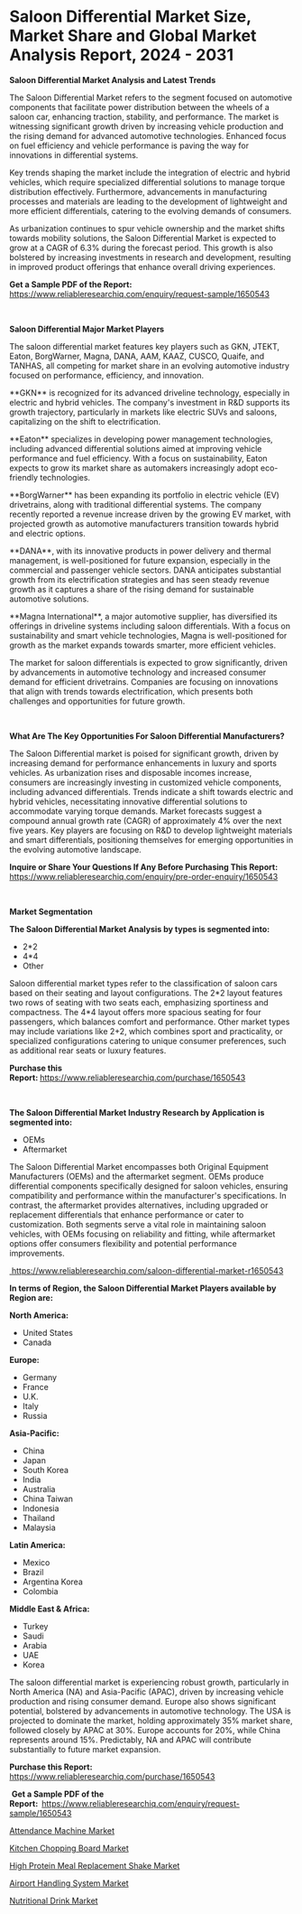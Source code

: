 <p><h1>Saloon Differential Market Size, Market Share and Global Market Analysis Report, 2024 - 2031</h1></p><p><strong>Saloon Differential Market Analysis and Latest Trends</strong></p>
<p><p>The Saloon Differential Market refers to the segment focused on automotive components that facilitate power distribution between the wheels of a saloon car, enhancing traction, stability, and performance. The market is witnessing significant growth driven by increasing vehicle production and the rising demand for advanced automotive technologies. Enhanced focus on fuel efficiency and vehicle performance is paving the way for innovations in differential systems.</p><p>Key trends shaping the market include the integration of electric and hybrid vehicles, which require specialized differential solutions to manage torque distribution effectively. Furthermore, advancements in manufacturing processes and materials are leading to the development of lightweight and more efficient differentials, catering to the evolving demands of consumers.</p><p>As urbanization continues to spur vehicle ownership and the market shifts towards mobility solutions, the Saloon Differential Market is expected to grow at a CAGR of 6.3% during the forecast period. This growth is also bolstered by increasing investments in research and development, resulting in improved product offerings that enhance overall driving experiences.</p></p>
<p><strong>Get a Sample PDF of the Report:&nbsp;</strong> <a href="https://www.reliableresearchiq.com/enquiry/request-sample/1650543?utm_campaign=1132&utm_medium=2&utm_source=Github&utm_content=ia&utm_term=26092024&utm_id=saloon-differential">https://www.reliableresearchiq.com/enquiry/request-sample/1650543</a></p>
<p>&nbsp;</p>
<p><strong>Saloon Differential Major Market Players</strong></p>
<p><p>The saloon differential market features key players such as GKN, JTEKT, Eaton, BorgWarner, Magna, DANA, AAM, KAAZ, CUSCO, Quaife, and TANHAS, all competing for market share in an evolving automotive industry focused on performance, efficiency, and innovation.</p><p>**GKN** is recognized for its advanced driveline technology, especially in electric and hybrid vehicles. The company's investment in R&D supports its growth trajectory, particularly in markets like electric SUVs and saloons, capitalizing on the shift to electrification.</p><p>**Eaton** specializes in developing power management technologies, including advanced differential solutions aimed at improving vehicle performance and fuel efficiency. With a focus on sustainability, Eaton expects to grow its market share as automakers increasingly adopt eco-friendly technologies.</p><p>**BorgWarner** has been expanding its portfolio in electric vehicle (EV) drivetrains, along with traditional differential systems. The company recently reported a revenue increase driven by the growing EV market, with projected growth as automotive manufacturers transition towards hybrid and electric options.</p><p>**DANA**, with its innovative products in power delivery and thermal management, is well-positioned for future expansion, especially in the commercial and passenger vehicle sectors. DANA anticipates substantial growth from its electrification strategies and has seen steady revenue growth as it captures a share of the rising demand for sustainable automotive solutions.</p><p>**Magna International**, a major automotive supplier, has diversified its offerings in driveline systems including saloon differentials. With a focus on sustainability and smart vehicle technologies, Magna is well-positioned for growth as the market expands towards smarter, more efficient vehicles.</p><p>The market for saloon differentials is expected to grow significantly, driven by advancements in automotive technology and increased consumer demand for efficient drivetrains. Companies are focusing on innovations that align with trends towards electrification, which presents both challenges and opportunities for future growth.</p></p>
<p>&nbsp;</p>
<p><strong>What Are The Key Opportunities For Saloon Differential Manufacturers?</strong></p>
<p><p>The Saloon Differential market is poised for significant growth, driven by increasing demand for performance enhancements in luxury and sports vehicles. As urbanization rises and disposable incomes increase, consumers are increasingly investing in customized vehicle components, including advanced differentials. Trends indicate a shift towards electric and hybrid vehicles, necessitating innovative differential solutions to accommodate varying torque demands. Market forecasts suggest a compound annual growth rate (CAGR) of approximately 4% over the next five years. Key players are focusing on R&D to develop lightweight materials and smart differentials, positioning themselves for emerging opportunities in the evolving automotive landscape.</p></p>
<p><strong>Inquire or Share Your Questions If Any Before Purchasing This Report:</strong> <a href="https://www.reliableresearchiq.com/enquiry/pre-order-enquiry/1650543?utm_campaign=1132&utm_medium=2&utm_source=Github&utm_content=ia&utm_term=26092024&utm_id=saloon-differential">https://www.reliableresearchiq.com/enquiry/pre-order-enquiry/1650543</a></p>
<p>&nbsp;</p>
<p><strong>Market Segmentation</strong></p>
<p><strong>The Saloon Differential Market Analysis by types is segmented into:</strong></p>
<p><ul><li>2*2</li><li>4*4</li><li>Other</li></ul></p>
<p><p>Saloon differential market types refer to the classification of saloon cars based on their seating and layout configurations. The 2*2 layout features two rows of seating with two seats each, emphasizing sportiness and compactness. The 4*4 layout offers more spacious seating for four passengers, which balances comfort and performance. Other market types may include variations like 2+2, which combines sport and practicality, or specialized configurations catering to unique consumer preferences, such as additional rear seats or luxury features.</p></p>
<p><strong>Purchase this Report:&nbsp;</strong><a href="https://www.reliableresearchiq.com/purchase/1650543?utm_campaign=1132&utm_medium=2&utm_source=Github&utm_content=ia&utm_term=26092024&utm_id=saloon-differential">https://www.reliableresearchiq.com/purchase/1650543</a></p>
<p>&nbsp;</p>
<p><strong>The Saloon Differential Market Industry Research by Application is segmented into:</strong></p>
<p><ul><li>OEMs</li><li>Aftermarket</li></ul></p>
<p><p>The Saloon Differential Market encompasses both Original Equipment Manufacturers (OEMs) and the aftermarket segment. OEMs produce differential components specifically designed for saloon vehicles, ensuring compatibility and performance within the manufacturer's specifications. In contrast, the aftermarket provides alternatives, including upgraded or replacement differentials that enhance performance or cater to customization. Both segments serve a vital role in maintaining saloon vehicles, with OEMs focusing on reliability and fitting, while aftermarket options offer consumers flexibility and potential performance improvements.</p></p>
<p><a href="https://www.reliableresearchiq.com/saloon-differential-market-r1650543?utm_campaign=1132&utm_medium=2&utm_source=Github&utm_content=ia&utm_term=26092024&utm_id=saloon-differential">&nbsp;https://www.reliableresearchiq.com/saloon-differential-market-r1650543</a></p>
<p><strong>In terms of Region, the Saloon Differential Market Players available by Region are:</strong></p>
<p>
    <p> <strong> North America: </strong>
        <ul>
            <li>United States</li>
            <li>Canada</li>
        </ul>
        </p> 
    <p> <strong> Europe: </strong>
        <ul>
            <li>Germany</li>
            <li>France</li>
            <li>U.K.</li>
            <li>Italy</li>
            <li>Russia</li>
        </ul>
        </p> 
    <p> <strong> Asia-Pacific: </strong>
        <ul>
            <li>China</li>
            <li>Japan</li>
            <li>South Korea</li>
            <li>India</li>
            <li>Australia</li>
            <li>China Taiwan</li>
            <li>Indonesia</li>
            <li>Thailand</li>
            <li>Malaysia</li>
        </ul>
        </p> 
    <p> <strong> Latin America: </strong>
        <ul>
            <li>Mexico</li>
            <li>Brazil</li>
            <li>Argentina Korea</li>
            <li>Colombia</li>
        </ul>
        </p> 
    <p> <strong> Middle East & Africa: </strong>
        <ul>
            <li>Turkey</li>
            <li>Saudi</li>
            <li>Arabia</li>
            <li>UAE</li>
            <li>Korea</li>
        </ul>
    </p>
    </p>
<p><p>The saloon differential market is experiencing robust growth, particularly in North America (NA) and Asia-Pacific (APAC), driven by increasing vehicle production and rising consumer demand. Europe also shows significant potential, bolstered by advancements in automotive technology. The USA is projected to dominate the market, holding approximately 35% market share, followed closely by APAC at 30%. Europe accounts for 20%, while China represents around 15%. Predictably, NA and APAC will contribute substantially to future market expansion.</p></p>
<p><strong>Purchase this Report: </strong><a href="https://www.reliableresearchiq.com/purchase/1650543?utm_campaign=1132&utm_medium=2&utm_source=Github&utm_content=ia&utm_term=26092024&utm_id=saloon-differential">https://www.reliableresearchiq.com/purchase/1650543</a></p>
<p>&nbsp;<strong>Get a Sample PDF of the Report:&nbsp;&nbsp;</strong><a href="https://www.reliableresearchiq.com/enquiry/request-sample/1650543?utm_campaign=1132&utm_medium=2&utm_source=Github&utm_content=ia&utm_term=26092024&utm_id=saloon-differential">https://www.reliableresearchiq.com/enquiry/request-sample/1650543</a></p>
<p><strong></strong></p>
<p><p><a href="https://issuu.com/reportprime-2/docs/attendance-machine-market-size-2030_c0a76141522514?utm_campaign=1132&utm_medium=2&utm_source=Github&utm_content=ia&utm_term=26092024&utm_id=saloon-differential">Attendance Machine Market</a></p><p><a href="https://issuu.com/reportprime-2/docs/kitchen-chopping-board-market-size-_36f8e65f1eb9bf?utm_campaign=1132&utm_medium=2&utm_source=Github&utm_content=ia&utm_term=26092024&utm_id=saloon-differential">Kitchen Chopping Board Market</a></p><p><a href="https://www.linkedin.com/pulse/global-high-protein-meal-replacement-shake-industry-research-lnjwc?trackingId=WV9v3RVRT0u6NshCoEWAOQ%3D%3D&utm_campaign=1132&utm_medium=2&utm_source=Github&utm_content=ia&utm_term=26092024&utm_id=saloon-differential">High Protein Meal Replacement Shake Market</a></p><p><a href="https://www.linkedin.com/pulse/airport-handling-system-market-research-report-exploring-size-hfptc?trackingId=U%2F%2B0tvbFSwi3MZVegefR1w%3D%3D&utm_campaign=1132&utm_medium=2&utm_source=Github&utm_content=ia&utm_term=26092024&utm_id=saloon-differential">Airport Handling System Market</a></p><p><a href="https://www.linkedin.com/pulse/nutritional-drink-market-research-report-exploring-size-revenue-c2vie?trackingId=ZSZHnyk8Rzy33ak9w94ZNA%3D%3D&utm_campaign=1132&utm_medium=2&utm_source=Github&utm_content=ia&utm_term=26092024&utm_id=saloon-differential">Nutritional Drink Market</a></p></p>